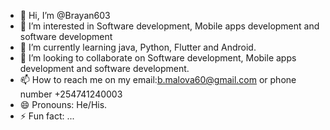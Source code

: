 - 👋 Hi, I’m @Brayan603
- 👀 I’m interested in Software development, Mobile apps development and software development
- 🌱 I’m currently learning java, Python, Flutter and Android.
- 💞️ I’m looking to collaborate on Software development, Mobile apps development and software development.
- 📫 How to reach me on my email:b.malova60@gmail.com or phone number +254741240003
- 😄 Pronouns: He/His.
- ⚡ Fun fact: ...

<!---
Brayan603/Brayan603 is a ✨ special ✨ repository because its `README.md` (this file) appears on your GitHub profile.
You can click the Preview link to take a look at your changes.
--->
